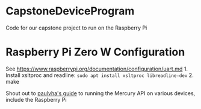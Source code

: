 # CapstoneDeviceProgram
Code for our capstone project to run on the Raspberry Pi

# Raspberry Pi Zero W Configuration
See https://www.raspberrypi.org/documentation/configuration/uart.md
    1. Install xsltproc and readline: `sudo apt install xsltproc libreadline-dev`
    2. make


Shout out to [paulvha's guide](https://github.com/paulvha/ThingMagic) to running the Mercury API on various devices, include the Raspberry Pi
